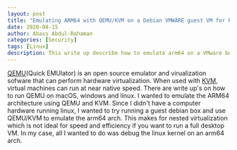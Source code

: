 ```yaml
---
layout: post
title: "Emulating ARM64 with QEMU/KVM on a Debian VMWARE guest VM for Kernel Debugging"
date: 2020-08-15
author: Abass Abdul-Rahaman
categories: [Security]
tags: [Linux]
description: This write up describe how to emulate arm64 on a VMware box.
---
```


[QEMU]:https://en.wikipedia.org/wiki/QEMU
[KVM]:https://en.wikipedia.org/wiki/Kernel-based_Virtual_Machine

[QEMU](Quick EMUlator) is an open source emulator and virualization sofware that can perform hardware virtualization. 
When used with [KVM], virtual machines can run at near native speed. There are write up's on how to run QEMU on macOS, windows and linux.
I wanted to emulate the ARM64 architecture using QEMU and KVM. Since I didn't have a computer hardware running linux, I wanted to try running a 
guest debian box and use QEMU/KVM to emulate the arm64 arch. This makes for nested virtualization which is not ideal for speed and efficiency if you want 
to run a full desktop VM. In my case, all I wanted to do was debug the linux kernel on an arm64 arch.

<!--more-->
